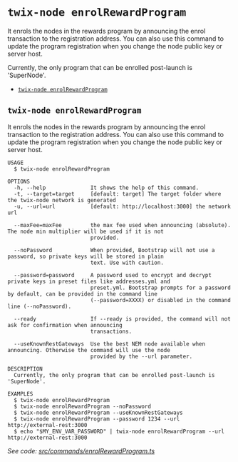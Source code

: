 `twix-node enrolRewardProgram`
=====================================

It enrols the nodes in the rewards program by announcing the enrol transaction to the registration address.  You can also use this command to update the program registration when you change the node public key or server host.

Currently, the only program that can be enrolled post-launch is 'SuperNode'.

* [`twix-node enrolRewardProgram`](#twix-node-enrolrewardprogram)

## `twix-node enrolRewardProgram`

It enrols the nodes in the rewards program by announcing the enrol transaction to the registration address.  You can also use this command to update the program registration when you change the node public key or server host.

```
USAGE
  $ twix-node enrolRewardProgram

OPTIONS
  -h, --help              It shows the help of this command.
  -t, --target=target     [default: target] The target folder where the twix-node network is generated
  -u, --url=url           [default: http://localhost:3000] the network url

  --maxFee=maxFee         the max fee used when announcing (absolute). The node min multiplier will be used if it is not
                          provided.

  --noPassword            When provided, Bootstrap will not use a password, so private keys will be stored in plain
                          text. Use with caution.

  --password=password     A password used to encrypt and decrypt private keys in preset files like addresses.yml and
                          preset.yml. Bootstrap prompts for a password by default, can be provided in the command line
                          (--password=XXXX) or disabled in the command line (--noPassword).

  --ready                 If --ready is provided, the command will not ask for confirmation when announcing
                          transactions.

  --useKnownRestGateways  Use the best NEM node available when announcing. Otherwise the command will use the node
                          provided by the --url parameter.

DESCRIPTION
  Currently, the only program that can be enrolled post-launch is 'SuperNode'.

EXAMPLES
  $ twix-node enrolRewardProgram
  $ twix-node enrolRewardProgram --noPassword
  $ twix-node enrolRewardProgram --useKnownRestGateways
  $ twix-node enrolRewardProgram --password 1234 --url http://external-rest:3000
  $ echo "$MY_ENV_VAR_PASSWORD" | twix-node enrolRewardProgram --url http://external-rest:3000
```

_See code: [src/commands/enrolRewardProgram.ts](https://github.com/NewCapital/TWIX-NODE/src/commands/enrolRewardProgram.ts)_
